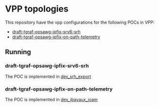 # VPP topologies

This repository have the vpp configurations for the following POCs in VPP:
- [draft-tgraf-opsawg-ipfix-srv6-srh](https://datatracker.ietf.org/doc/html/draft-tgraf-opsawg-ipfix-srv6-srh-05)
- [draft-tgraf-opsawg-ipfix-on-path-telemetry](https://datatracker.ietf.org/doc/html/draft-tgraf-opsawg-ipfix-on-path-telemetry-00)

## Running

### draft-tgraf-opsawg-ipfix-srv6-srh

The POC is implemented in [dev_srh_export](./dev_srh_export)

### draft-tgraf-opsawg-ipfix-on-path-telemetry

The POC is implemented in [dev_jbayaux_ioam](./dev_jbayaux_ioam)
